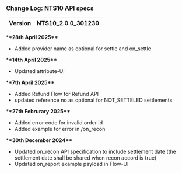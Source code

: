 ### Change Log: NTS10 API specs

| Version | NTS10_2.0.0_301230 |
| :------ | :----------------- |

\***\*28th April 2025\*\***

- Added provider name as optional for settle and on_settle

\***\*14th April 2025\*\***

- Updated attribute-UI

\***\*7th April 2025\*\***

- Added Refund Flow for Refund API
- updated reference no as optional for NOT_SETTELED settlements 

\***\*27th Februrary 2025\*\***

- Added error code for invalid order id
- Added example for error in /on_recon

\***\*30th December 2024\*\***

- Updated on_recon API specification to include settlement date (the settlement date shall be shared when recon accord is true)
- ⁠Updated on_report example payload in Flow-UI
